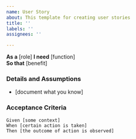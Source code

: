 ```yaml
---
name: User Story
about: This template for creating user stories
title: ''
labels: ''
assignees: ''

---
```


**As a** [role]
**I need** [function]  
**So that** [benefit]  
   
### Details and Assumptions

* [document what you know]
   
### Acceptance Criteria  
   
```gherkin
Given [some context]
When [certain action is taken]
Then [the outcome of action is observed]
```
